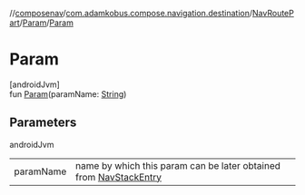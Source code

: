 //[composenav](../../../../index.md)/[com.adamkobus.compose.navigation.destination](../../index.md)/[NavRoutePart](../index.md)/[Param](index.md)/[Param](-param.md)

# Param

[androidJvm]\
fun [Param](-param.md)(paramName: [String](https://kotlinlang.org/api/latest/jvm/stdlib/kotlin/-string/index.html))

## Parameters

androidJvm

| | |
|---|---|
| paramName | name by which this param can be later obtained from [NavStackEntry](../../-nav-stack-entry/index.md) |
